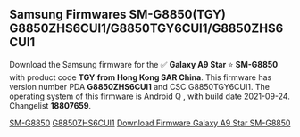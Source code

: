 <h2>Samsung Firmwares SM-G8850(TGY) G8850ZHS6CUI1/G8850TGY6CUI1/G8850ZHS6CUI1</h2>
Download the Samsung firmware for the ✅ <strong>Galaxy A9 Star </strong> ⭐ <strong>SM-G8850</strong> with product code <strong>TGY</strong> <strong> from Hong Kong SAR China</strong>. This firmware has version number PDA <strong>G8850ZHS6CUI1</strong> and CSC G8850TGY6CUI1. The operating system of this firmware is Android Q , with build date 2021-09-24. Changelist <strong>18807659</strong>.


[SM-G8850](https://samfirm.shop/samsung/model/SM-G8850)
[G8850ZHS6CUI1](https://samfirm.shop/samsung/pda/G8850ZHS6CUI1)
[Download Firmware Galaxy A9 Star SM-G8850](https://samfirm.shop/samsung/firmware/459336)
